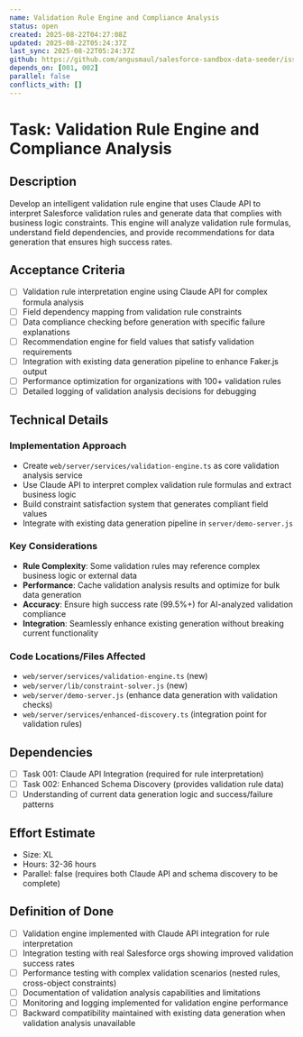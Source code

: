 ```yaml
---
name: Validation Rule Engine and Compliance Analysis
status: open
created: 2025-08-22T04:27:08Z
updated: 2025-08-22T05:24:37Z
last_sync: 2025-08-22T05:24:37Z
github: https://github.com/angusmaul/salesforce-sandbox-data-seeder/issues/7
depends_on: [001, 002]
parallel: false
conflicts_with: []
---
```


# Task: Validation Rule Engine and Compliance Analysis

## Description
Develop an intelligent validation rule engine that uses Claude API to interpret Salesforce validation rules and generate data that complies with business logic constraints. This engine will analyze validation rule formulas, understand field dependencies, and provide recommendations for data generation that ensures high success rates.

## Acceptance Criteria
- [ ] Validation rule interpretation engine using Claude API for complex formula analysis
- [ ] Field dependency mapping from validation rule constraints
- [ ] Data compliance checking before generation with specific failure explanations
- [ ] Recommendation engine for field values that satisfy validation requirements
- [ ] Integration with existing data generation pipeline to enhance Faker.js output
- [ ] Performance optimization for organizations with 100+ validation rules
- [ ] Detailed logging of validation analysis decisions for debugging

## Technical Details

### Implementation Approach
- Create `web/server/services/validation-engine.ts` as core validation analysis service
- Use Claude API to interpret complex validation rule formulas and extract business logic
- Build constraint satisfaction system that generates compliant field values
- Integrate with existing data generation pipeline in `server/demo-server.js`

### Key Considerations
- **Rule Complexity**: Some validation rules may reference complex business logic or external data
- **Performance**: Cache validation analysis results and optimize for bulk data generation
- **Accuracy**: Ensure high success rate (99.5%+) for AI-analyzed validation compliance
- **Integration**: Seamlessly enhance existing generation without breaking current functionality

### Code Locations/Files Affected
- `web/server/services/validation-engine.ts` (new)
- `web/server/lib/constraint-solver.js` (new)
- `web/server/demo-server.js` (enhance data generation with validation checks)
- `web/server/services/enhanced-discovery.ts` (integration point for validation rules)

## Dependencies
- [ ] Task 001: Claude API Integration (required for rule interpretation)
- [ ] Task 002: Enhanced Schema Discovery (provides validation rule data)
- [ ] Understanding of current data generation logic and success/failure patterns

## Effort Estimate
- Size: XL
- Hours: 32-36 hours
- Parallel: false (requires both Claude API and schema discovery to be complete)

## Definition of Done
- [ ] Validation engine implemented with Claude API integration for rule interpretation
- [ ] Integration testing with real Salesforce orgs showing improved validation success rates
- [ ] Performance testing with complex validation scenarios (nested rules, cross-object constraints)
- [ ] Documentation of validation analysis capabilities and limitations
- [ ] Monitoring and logging implemented for validation engine performance
- [ ] Backward compatibility maintained with existing data generation when validation analysis unavailable